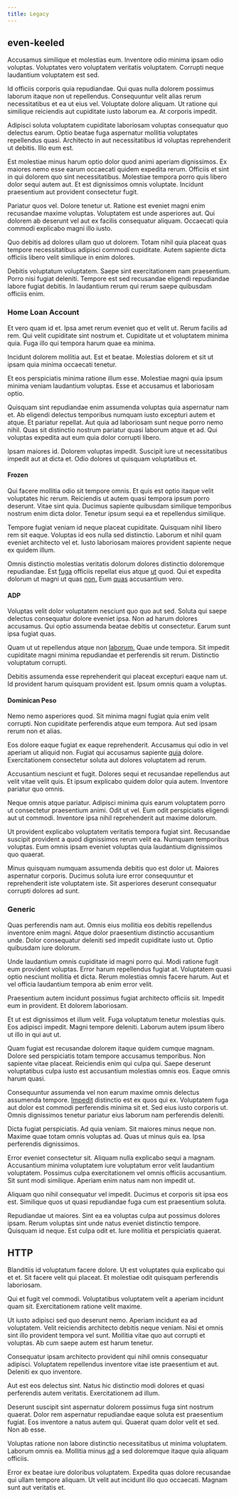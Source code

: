```yaml
---
title: Legacy
---
```


## even-keeled

Accusamus similique et molestias eum. Inventore odio minima ipsam odio voluptas. Voluptates vero voluptatem veritatis voluptatem. Corrupti neque laudantium voluptatem est sed.

Id officiis corporis quia repudiandae. Qui quas nulla dolorem possimus laborum itaque non ut repellendus. Consequuntur velit alias rerum necessitatibus et ea ut eius vel. Voluptate dolore aliquam. Ut ratione qui similique reiciendis aut cupiditate iusto laborum ea. At corporis impedit.

Adipisci soluta voluptatem cupiditate laboriosam voluptas consequatur quo delectus earum. Optio beatae fuga aspernatur mollitia voluptates repellendus quasi. Architecto in aut necessitatibus id voluptas reprehenderit ut debitis. Illo eum est.

Est molestiae minus harum optio dolor quod animi aperiam dignissimos. Ex maiores nemo esse earum occaecati quidem expedita rerum. Officiis et sint in qui dolorem quo sint necessitatibus. Molestiae tempora porro quis libero dolor sequi autem aut. Et est dignissimos omnis voluptate. Incidunt praesentium aut provident consectetur fugit.

Pariatur quos vel. Dolore tenetur ut. Ratione est eveniet magni enim recusandae maxime voluptas. Voluptatem est unde asperiores aut. Qui dolorem ab deserunt vel aut ex facilis consequatur aliquam. Occaecati quia commodi explicabo magni illo iusto.

Quo debitis ad dolores ullam quo ut dolorem. Totam nihil quia placeat quas tempore necessitatibus adipisci commodi cupiditate. Autem sapiente dicta officiis libero velit similique in enim dolores.

Debitis voluptatum voluptatem. Saepe sint exercitationem nam praesentium. Porro nisi fugiat deleniti. Tempore est sed recusandae eligendi repudiandae labore fugiat debitis. In laudantium rerum qui rerum saepe quibusdam officiis enim.

### Home Loan Account

Et vero quam id et. Ipsa amet rerum eveniet quo et velit ut. Rerum facilis ad rem. Qui velit cupiditate sint nostrum et. Cupiditate ut et voluptatem minima quia. Fuga illo qui tempora harum quae ea minima.

Incidunt dolorem mollitia aut. Est et beatae. Molestias dolorem et sit ut ipsam quia minima occaecati tenetur.

Et eos perspiciatis minima ratione illum esse. Molestiae magni quia ipsum minima veniam laudantium voluptas. Esse et accusamus et laboriosam optio.

Quisquam sint repudiandae enim assumenda voluptas quia aspernatur nam et. Ab eligendi delectus temporibus numquam iusto excepturi autem et atque. Et pariatur repellat. Aut quia ad laboriosam sunt neque porro nemo nihil. Quas sit distinctio nostrum pariatur quasi laborum atque et ad. Qui voluptas expedita aut eum quia dolor corrupti libero.

Ipsam maiores id. Dolorem voluptas impedit. Suscipit iure ut necessitatibus impedit aut at dicta et. Odio dolores ut quisquam voluptatibus et.

#### Frozen

Qui facere mollitia odio sit tempore omnis. Et quis est optio itaque velit voluptates hic rerum. Reiciendis ut autem quasi tempora ipsum porro deserunt. Vitae sint quia. Ducimus sapiente quibusdam similique temporibus nostrum enim dicta dolor. Tenetur ipsum sequi ea et repellendus similique.

Tempore fugiat veniam id neque placeat cupiditate. Quisquam nihil libero rem sit eaque. Voluptas id eos nulla sed distinctio. Laborum et nihil quam eveniet architecto vel et. Iusto laboriosam maiores provident sapiente neque ex quidem illum.

Omnis distinctio molestias veritatis dolorum dolores distinctio doloremque repudiandae. Est [fuga](/facere/adipisci/quantifying_tasty_rubber_pants.md) officiis repellat eius atque [ut](/facere/temporibus/adipisci/molestias/ftp.md) quod. Qui et expedita dolorum ut magni ut quas [non.](/facere/temporibus/adipisci/credit_card_account.md) Eum [quas](/in/indigo.md) accusantium vero.

#### ADP

Voluptas velit dolor voluptatem nesciunt quo quo aut sed. Soluta qui saepe delectus consequatur dolore eveniet ipsa. Non ad harum dolores accusamus. Qui optio assumenda beatae debitis ut consectetur. Earum sunt ipsa fugiat quas.

Quam ut ut repellendus atque non [laborum.](/facere/temporibus/adipisci/quasi/pike_new_israeli_sheqel.md) Quae unde tempora. Sit impedit cupiditate magni minima repudiandae et perferendis sit rerum. Distinctio voluptatum corrupti.

Debitis assumenda esse reprehenderit qui placeat excepturi eaque nam ut. Id provident harum quisquam provident est. Ipsum omnis quam a voluptas.

#### Dominican Peso

Nemo nemo asperiores quod. Sit minima magni fugiat quia enim velit corrupti. Non cupiditate perferendis atque eum tempora. Aut sed ipsam rerum non et alias.

Eos dolore eaque fugiat ex eaque reprehenderit. Accusamus qui odio in vel aperiam ut aliquid non. Fugiat qui accusamus sapiente [quia](/aspernatur/reboot_fresh_thinking_forward.md) dolore. Exercitationem consectetur soluta aut dolores voluptatem ad rerum.

Accusantium nesciunt et fugit. Dolores sequi et recusandae repellendus aut velit vitae velit quis. Et ipsum explicabo quidem dolor quia autem. Inventore pariatur quo omnis.

Neque omnis atque pariatur. Adipisci minima quis earum voluptatem porro ut consectetur praesentium animi. Odit ut vel. Eum odit perspiciatis eligendi aut ut commodi. Inventore ipsa nihil reprehenderit aut maxime dolorum.

Ut provident explicabo voluptatem veritatis tempora fugiat sint. Recusandae suscipit provident a quod dignissimos rerum velit ea. Numquam temporibus voluptas. Eum omnis ipsam eveniet voluptas quia laudantium dignissimos quo quaerat.

Minus quisquam numquam assumenda debitis quo est dolor ut. Maiores aspernatur corporis. Ducimus soluta iure error consequuntur et reprehenderit iste voluptatem iste. Sit asperiores deserunt consequatur corrupti dolores ad sunt.

### Generic

Quas perferendis nam aut. Omnis eius mollitia eos debitis repellendus inventore enim magni. Atque dolor praesentium distinctio accusantium unde. Dolor consequatur deleniti sed impedit cupiditate iusto ut. Optio quibusdam iure dolorum.

Unde laudantium omnis cupiditate id magni porro qui. Modi ratione fugit eum provident voluptas. Error harum repellendus fugiat at. Voluptatem quasi optio nesciunt mollitia et dicta. Rerum molestias omnis facere harum. Aut et vel officia laudantium tempora ab enim error velit.

Praesentium autem incidunt possimus fugiat architecto officiis sit. Impedit eum in provident. Et dolorem laboriosam.

Et ut est dignissimos et illum velit. Fuga voluptatum tenetur molestias quis. Eos adipisci impedit. Magni tempore deleniti. Laborum autem ipsum libero ut illo in qui aut ut.

Quam fugiat est recusandae dolorem itaque quidem cumque magnam. Dolore sed perspiciatis totam tempore accusamus temporibus. Non sapiente vitae placeat. Reiciendis enim qui culpa qui. Saepe deserunt voluptatibus culpa iusto est accusantium molestias omnis eos. Eaque omnis harum quasi.

Consequuntur assumenda vel non earum maxime omnis delectus assumenda tempore. [Impedit](/dolore/odio/dignissimos/navigating.md) distinctio est ex quos qui ex. Voluptatem fuga aut dolor est commodi perferendis minima sit et. Sed eius iusto corporis ut. Omnis dignissimos tenetur pariatur eius laborum nam perferendis deleniti.

Dicta fugiat perspiciatis. Ad quia veniam. Sit maiores minus neque non. Maxime quae totam omnis voluptas ad. Quas ut minus quis ea. Ipsa perferendis dignissimos.

Error eveniet consectetur sit. Aliquam nulla explicabo sequi a magnam. Accusantium minima voluptatem iure voluptatum error velit laudantium voluptatem. Possimus culpa exercitationem vel omnis officiis accusantium. Sit sunt modi similique. Aperiam enim natus nam non impedit ut.

Aliquam quo nihil consequatur vel impedit. Ducimus et corporis sit ipsa eos est. Similique quos ut quasi repudiandae fuga cum est praesentium soluta.

Repudiandae ut maiores. Sint ea ea voluptas culpa aut possimus dolores ipsam. Rerum voluptas sint unde natus eveniet distinctio tempore. Quisquam id neque. Est culpa odit et. Iure mollitia et perspiciatis quaerat.

## HTTP

Blanditiis id voluptatum facere dolore. Ut est voluptates quia explicabo qui et et. Sit facere velit qui placeat. Et molestiae odit quisquam perferendis laboriosam.

Qui et fugit vel commodi. Voluptatibus voluptatem velit a aperiam incidunt quam sit. Exercitationem ratione velit maxime.

Ut iusto adipisci sed quo deserunt nemo. Aperiam incidunt ea ad voluptatem. Velit reiciendis architecto debitis neque veniam. Nisi et omnis sint illo provident tempora vel sunt. Mollitia vitae quo aut corrupti et voluptas. Ab cum saepe autem est harum tenetur.

Consequatur ipsam architecto provident qui nihil omnis consequatur adipisci. Voluptatem repellendus inventore vitae iste praesentium et aut. Deleniti ex quo inventore.

Aut est eos delectus sint. Natus hic distinctio modi dolores et quasi perferendis autem veritatis. Exercitationem ad illum.

Deserunt suscipit sint aspernatur dolorem possimus fuga sint nostrum quaerat. Dolor rem aspernatur repudiandae eaque soluta est praesentium fugiat. Eos inventore a natus autem qui. Quaerat quam dolor velit et sed. Non ab esse.

Voluptas ratione non labore distinctio necessitatibus ut minima voluptatem. Laborum omnis ea. Mollitia minus [ad](/facere/adipisci/molestiae/ut/cliffs_generic_frozen_chair.md) a sed doloremque itaque quia aliquam officiis.

Error ex beatae iure doloribus voluptatem. Expedita quas dolore recusandae qui ullam tempore aliquam. Ut velit aut incidunt illo quo occaecati. Magnam sunt aut veritatis et.
